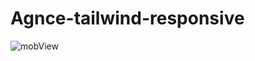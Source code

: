 # Agnce-tailwind-responsive


![mobView](https://user-images.githubusercontent.com/34872641/190843762-100338f6-9b46-4617-802b-1622f04914e7.png)
